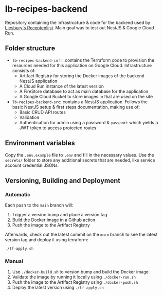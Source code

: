 # lb-recipes-backend

Repository containing the infrastructure & code for the backend used by [Liesbury's Receptenlijst](https://recepten.lies.bury.dev).
Main goal was to test out NestJS & Google Cloud Run.

## Folder structure

- `lb-recipes-backend-infr`: contains the Terraform code to provision the resources needed for this application on Google Cloud. Infrastructure consists of:
  - Artifact Registry for storing the Docker images of the backend NestJS application
  - A Cloud Run instance of the latest version
  - A FireStore database to act as main database for the application
  - A Google Cloud Bucket to store images in that are used on the site
- `lb-recipes-backend-src`: contains a NestJS application. Follows the basic NestJS setup & first steps documentation, making use of:
  - Basic CRUD API routes
  - Validation
  - Authentication for admin using a password & `passport` which yields a JWT token to access protected routes

## Environment variables

Copy the `.env.example` file to `.env` and fill in the necessary values.
Use the `secrets/` folder to store any additional secrets that are needed, like service account credential JSONs.

## Versioning, Building and Deployment

### Automatic

Each push to the `main` branch will:

1. Trigger a version bump and place a version tag
2. Build the Docker image in a Github action
3. Push the image to the Artifact Registry

Afterwards, check out the latest commit on the `main` branch to see the latest version tag and deploy it using terraform:
  
```bash
./tf-apply.sh
```

### Manual

1. Use `./docker-build.sh` to version bump and build the Docker image
2. Validate the image by running it locally using `./docker-run.sh`
3. Push the image to the Artifact Registry using `./docker-push.sh`
4. Deploy the latest version using `./tf-apply.sh`